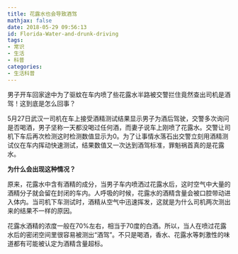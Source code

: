```yaml
---
title: 花露水也会导致酒驾
mathjax: false
date: 2018-05-29 09:56:13
id: Florida-Water-and-drunk-driving
tags:
- 常识
- 生活
- 科普
categories:
- 生活科普
---
```


男子开车回家途中为了驱蚊在车内喷了些花露水半路被交警拦住竟然查出司机是酒驾！这到底是怎么回事？

<!---more--->

5月27日武汉一司机在车上接受酒精测试结果显示男子为酒后驾驶，交警多次询问是否喝酒，男子坚称一天都没喝过任何酒，而妻子说车上刚喷了花露水。交警让司机下车后再次检测这时检测数值显示为0。为了让事情水落石出交警立刻用酒精测试仪在车内挥动快速测试，结果数值又一次达到酒驾标准，罪魁祸首真的是花露水。

**为什么会出现这种情况？**

原来，花露水中含有酒精的成分，当男子车内喷洒过花露水后，这时空气中大量的酒精分子就会留在封闭的车内。人呼吸的时候，花露水的酒精含量会被口腔带动进入体内。当司机下车测试时，酒精从空气中迅速挥发，这就是为什么司机两次测出来的结果不一样的原因。

花露水酒精的浓度一般在70%左右，相当于70度的白酒。所以，当人在喷过花露水后的密闭空间里很容易被测出“酒驾”。不只是喝酒，香水、花露水等刺激性的味道都有可能被认定为酒精含量超标。